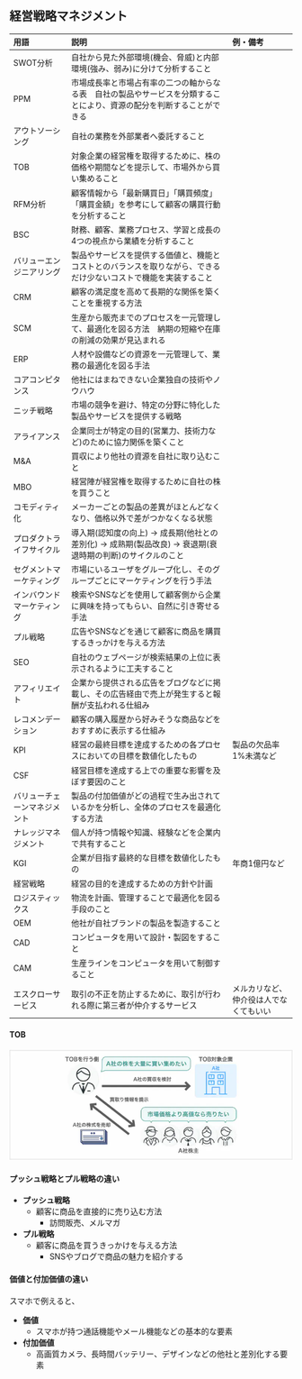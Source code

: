 ## 経営戦略マネジメント
用語 | 説明 | 例・備考
:- | :- | :-
SWOT分析 | 自社から見た外部環境(機会、脅威)と内部環境(強み、弱み)に分けて分析すること
PPM | 市場成長率と市場占有率の二つの軸からなる表　自社の製品やサービスを分類することにより、資源の配分を判断することができる
アウトソーシング | 自社の業務を外部業者へ委託すること
TOB | 対象企業の経営権を取得するために、株の価格や期間などを提示して、市場外から買い集めること
RFM分析 | 顧客情報から「最新購買日」「購買頻度」「購買金額」を参考にして顧客の購買行動を分析すること
BSC | 財務、顧客、業務プロセス、学習と成長の4つの視点から業績を分析すること
バリューエンジニアリング | 製品やサービスを提供する価値と、機能とコストとのバランスを取りながら、できるだけ少ないコストで機能を実装すること
CRM | 顧客の満足度を高めて長期的な関係を築くことを重視する方法
SCM | 生産から販売までのプロセスを一元管理して、最適化を図る方法　納期の短縮や在庫の削減の効果が見込まれる
ERP | 人材や設備などの資源を一元管理して、業務の最適化を図る手法
コアコンピタンス | 他社にはまねできない企業独自の技術やノウハウ
ニッチ戦略 | 市場の競争を避け、特定の分野に特化した製品やサービスを提供する戦略
アライアンス | 企業同士が特定の目的(営業力、技術力など)のために協力関係を築くこと
M&A | 買収により他社の資源を自社に取り込むこと
MBO | 経営陣が経営権を取得するために自社の株を買うこと
コモディティ化 | メーカーごとの製品の差異がほとんどなくなり、価格以外で差がつかなくなる状態
プロダクトライフサイクル | 導入期(認知度の向上) → 成長期(他社との差別化) → 成熟期(製品改良) → 衰退期(衰退時期の判断)のサイクルのこと
セグメントマーケティング | 市場にいるユーザをグループ化し、そのグループごとにマーケティングを行う手法
インバウンドマーケティング | 検索やSNSなどを使用して顧客側から企業に興味を持ってもらい、自然に引き寄せる手法
プル戦略 | 広告やSNSなどを通じて顧客に商品を購買するきっかけを与える方法
SEO | 自社のウェブページが検索結果の上位に表示されるように工夫すること
アフィリエイト | 企業から提供される広告をブログなどに掲載し、その広告経由で売上が発生すると報酬が支払われる仕組み
レコメンデーション | 顧客の購入履歴から好みそうな商品などをおすすめに表示する仕組み
KPI | 経営の最終目標を達成するための各プロセスにおいての目標を数値化したもの | 製品の欠品率1%未満など
CSF | 経営目標を達成する上での重要な影響を及ぼす要因のこと
バリューチェーンマネジメント | 製品の付加価値がどの過程で生み出されているかを分析し、全体のプロセスを最適化する方法
ナレッジマネジメント | 個人が持つ情報や知識、経験などを企業内で共有すること
KGI | 企業が目指す最終的な目標を数値化したもの | 年商1億円など
経営戦略 | 経営の目的を達成するための方針や計画
ロジスティックス | 物流を計画、管理することで最適化を図る手段のこと
OEM | 他社が自社ブランドの製品を製造すること
CAD | コンピュータを用いて設計・製図をすること
CAM | 生産ラインをコンピュータを用いて制御すること
エスクローサービス | 取引の不正を防止するために、取引が行われる際に第三者が仲介するサービス | メルカリなど、仲介役は人でなくてもいい

#### TOB
![](images/TOB.jpg)

#### プッシュ戦略とプル戦略の違い
- **プッシュ戦略**
  - 顧客に商品を直接的に売り込む方法
    - 訪問販売、メルマガ
- **プル戦略**
  - 顧客に商品を買うきっかけを与える方法
    - SNSやブログで商品の魅力を紹介する

#### 価値と付加価値の違い
スマホで例えると、
- **価値**
  - スマホが持つ通話機能やメール機能などの基本的な要素
- **付加価値**
  - 高画質カメラ、長時間バッテリー、デザインなどの他社と差別化する要素
